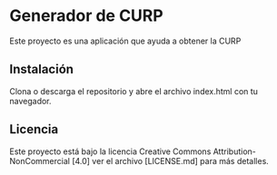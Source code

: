 # Generador de CURP
Este proyecto es una aplicación que ayuda a obtener la CURP

## Instalación
Clona o descarga el repositorio y abre el archivo index.html con tu navegador.

## Licencia
Este proyecto está bajo la licencia Creative Commons Attribution-NonCommercial [4.0] ver el archivo [LICENSE.md] para más detalles.